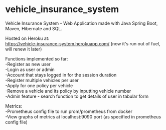 # vehicle_insurance_system
Vehicle Insurance System - Web Application made with Java Spring Boot, Maven, Hibernate and SQL. 

Hosted on Heroku at: <br>
https://vehicle-insurance-system.herokuapp.com/
(now it's run out of fuel, will renew it later)

Functions implemented so far: <br>
-Register as new user<br>
-Login as user or admin <br>
-Account that stays logged in for the session duration <br>
-Register multiple vehicles per user <br>
-Apply for one policy per vehicle <br>
-Remove a vehicle and its policy by inputting vehicle number <br>
-Admin feature - search function to get details of user in tabular form <br>

Metrics: <br>
-Prometheus config file to run prom/prometheus from docker <br>
-View graphs of metrics at localhost:9090 port (as specified in prometheus config file) <br>
